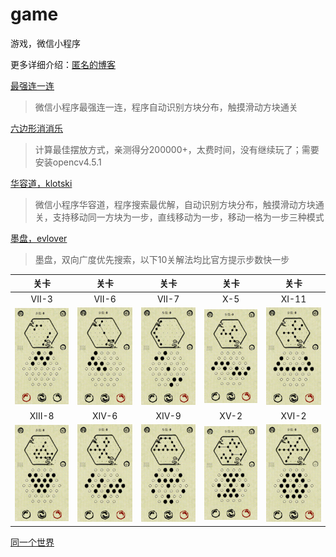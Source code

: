 # game
游戏，微信小程序

更多详细介绍：[匿名的博客](https://blog.csdn.net/lcl1997 "匿名的博客")

[最强连一连](src/solved/mostlinklink)
> 微信小程序最强连一连，程序自动识别方块分布，触摸滑动方块通关

[六边形消消乐](src/solved/hexagoneliminate)
> 计算最佳摆放方式，亲测得分200000+，太费时间，没有继续玩了；需要安装opencv4.5.1

[华容道，klotski](src/solved/klotski)
> 微信小程序华容道，程序搜索最优解，自动识别方块分布，触摸滑动方块通关，支持移动同一方块为一步，直线移动为一步，移动一格为一步三种模式

[墨盘，evlover](src/solved/evlover)
> 墨盘，双向广度优先搜索，以下10关解法均比官方提示步数快一步

| 关卡 | 关卡 | 关卡 | 关卡 | 关卡 |
|:----:|:----:|:----:|:----:|:----:|
| VII-3 | VII-6 | VII-7 | X-5 | XI-11 |
| ![VII-3](src/solved/evlover/data/VII-3.gif) | ![VII-6](src/solved/evlover/data/VII-6.gif) | ![VII-7](src/solved/evlover/data/VII-7.gif) | ![X-5](src/solved/evlover/data/X-5.gif) | ![XI-11](src/solved/evlover/data/XI-11.gif) |
| XIII-8 | XIV-6 | XIV-9 | XV-2 | XVI-2 |
| ![XIII-8](src/solved/evlover/data/XIII-8.gif) | ![XIV-6](src/solved/evlover/data/XIV-6.gif) | ![XIV-9](src/solved/evlover/data/XIV-9.gif) | ![XV-2](src/solved/evlover/data/XV-2.gif) | ![XVI-2](src/solved/evlover/data/XVI-2.gif) |

[同一个世界](src/solved/the_same_world)